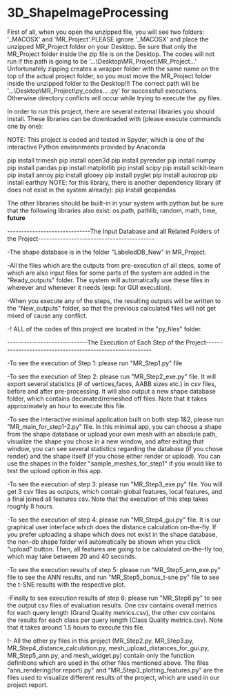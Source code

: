 # 3D_ShapeImageProcessing

First of all, when you open the unzipped file, you will see two folders: '_MACOSX' and 'MR_Project'.PLEASE ignore '_MACOSX' and place the unzipped MR_Project folder on your Desktop. 
Be sure that only the MR_Project folder inside the zip file is on the Desktop. The codes will not run if the path is going to be '...\Desktop\MR_Project\MR_Project\...' 
Unfortunately zipping creates a wrapper folder with the same name on the top of the actual project folder, so you must move the MR_Project folder inside the unzipped folder to the Desktop!!! 
The correct path will be '...\Desktop\MR_Project\py_codes\... .py' for successfull executions. Otherwise directory conflicts will occur while trying to execute the .py files.

In order to run this project, there are several external libraries you should install. 
These libraries can be downloaded with (please execute commands one by one):

NOTE: This project is coded and tested in Spyder, which is one of the interactive Python environments provided by Anaconda

pip install trimesh
pip install open3d
pip install pyrender
pip install numpy
pip install pandas
pip install matplotlib
pip install scipy
pip install scikit-learn
pip install annoy
pip install glooey
pip install pyglet
pip install autoprop
pip install earthpy NOTE: for this library, there is another dependency library (if does not exist in the system already): pip install geopandas 

The other libraries should be built-in in your system with python but be sure that the following libraries also exist:
os.path, pathlib, random, math, time, __future__

------------------------------The Input Database and all Related Folders of the Project------------------------------------------

-The shape database is in the folder "LabeledDB_New" in MR_Project.

-All the files which are the outputs from pre-execution of all steps, some of which are also input files for some parts of the system are added in the "Ready_outputs" folder. 
The system will automatically use these files in wherever and whenever it needs (exp: for GUI execution).

-When you execute any of the steps, the resulting outputs will be written to the "New_outputs" folder, so that the previous calculated files will not get mixed of cause any conflict.

-! ALL of the codes of this project are located in the "py_files" folder.

-----------------------------The Execution of Each Step of the Project----------------------------------------------------------

-To see the execution of Step 1: please run "MR_Step1.py" file

-To see the execution of Step 2: please run "MR_Step2_exe.py" file. It will export several statistics (# of vertices,faces, AABB sizes etc.) in csv files, before and after pre-processing. 
It will also output a new shape database folder, which contains decimated/remeshed off files. Note that it takes approximately an hour to execute this file.

-To see the interactive minimal application built on both step 1&2, please run "MR_main_for_step1-2.py" file. In this minimal app, you can choose a shape from the shape database or upload your own mesh with an absolute path,
visualize the shape you chose in a new window, and after exiting that window, you can see several statistics regarding the database (if you chose render) and the shape itself (if you chose either render or upload).
You can use the shapes in the folder "sample_meshes_for_step1" if you would like to test the upload option in this app.

-To see the execution of step 3: please run "MR_Step3_exe.py" file. You will get 3 csv files as outputs, which contain global features, local features, and a final joined all features csv. 
Note that the execution of this step takes roughly 8 hours.

-To see the execution of step 4: please run "MR_Step4_gui.py" file. It is our graphical user interface which does the distance calculation on-the-fly. If you prefer uploading a shape which does not exist in the shape database,
the non-db shape folder will automatically be shown when you click "upload" button. Then, all features are going to be calculated on-the-fly too, which may take between 20 and 40 seconds.

-To see the execution results of step 5: please run "MR_Step5_ann_exe.py" file to see the ANN results, and run "MR_Step5_bonus_t-sne.py" file to see the t-SNE results with the respective plot.

-Finally to see execution results of step 6: please run "MR_Step6.py" to see the output csv files of evaluation results. One csv contains overall metrics for each query length (Grand Quality metrics.csv),
the other csv contains the results for each class per query length (Class Quality metrics.csv). Note that it takes around 1.5 hours to execute this file.


!- All the other py files in this project (MR_Step2.py, MR_Step3.py, MR_Step4_distance_calculation.py, mesh_upload_distances_for_gui.py, MR_Step5_ann.py, and mesh_widget.py) 
contain only the function definitions which are used in the other files mentioned above. The files "ann_rendering(for report).py" and "MR_Step3_plotting_features.py" are the files used to visualize different results of the project,
which are used in our project report.



